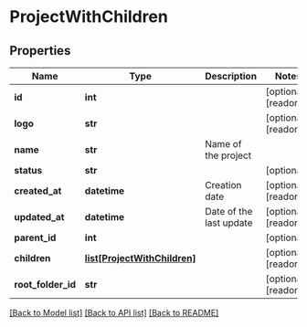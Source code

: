 # ProjectWithChildren

## Properties
Name | Type | Description | Notes
------------ | ------------- | ------------- | -------------
**id** | **int** |  | [optional] [readonly] 
**logo** | **str** |  | [optional] [readonly] 
**name** | **str** | Name of the project | 
**status** | **str** |  | [optional] 
**created_at** | **datetime** | Creation date | [optional] [readonly] 
**updated_at** | **datetime** | Date of the last update | [optional] [readonly] 
**parent_id** | **int** |  | [optional] 
**children** | [**list[ProjectWithChildren]**](ProjectWithChildren.md) |  | [optional] [readonly] 
**root_folder_id** | **str** |  | [optional] [readonly] 

[[Back to Model list]](../README.md#documentation-for-models) [[Back to API list]](../README.md#documentation-for-api-endpoints) [[Back to README]](../README.md)


